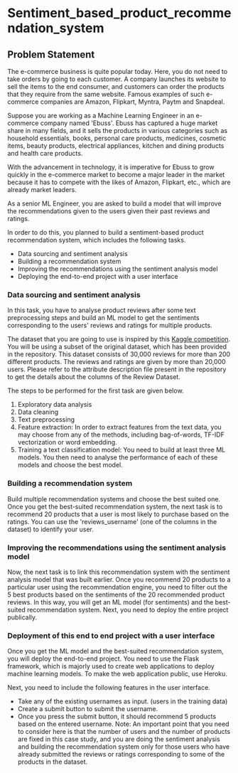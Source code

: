 # Sentiment_based_product_recommendation_system

## Problem Statement
The e-commerce business is quite popular today. Here, you do not need to take orders by going to each customer. A company launches its website to sell the items to the end consumer, and customers can order the products that they require from the same website. Famous examples of such e-commerce companies are Amazon, Flipkart, Myntra, Paytm and Snapdeal.

 
Suppose you are working as a Machine Learning Engineer in an e-commerce company named 'Ebuss'. Ebuss has captured a huge market share in many fields, and it sells the products in various categories such as household essentials, books, personal care products, medicines, cosmetic items, beauty products, electrical appliances, kitchen and dining products and health care products.

 
With the advancement in technology, it is imperative for Ebuss to grow quickly in the e-commerce market to become a major leader in the market because it has to compete with the likes of Amazon, Flipkart, etc., which are already market leaders.

 
As a senior ML Engineer, you are asked to build a model that will improve the recommendations given to the users given their past reviews and ratings. 


In order to do this, you planned to build a sentiment-based product recommendation system, which includes the following tasks.

* Data sourcing and sentiment analysis
* Building a recommendation system
* Improving the recommendations using the sentiment analysis model
* Deploying the end-to-end project with a user interface
 
### Data sourcing and sentiment analysis
In this task, you have to analyse product reviews after some text preprocessing steps and build an ML model to get the sentiments corresponding to the users' reviews and ratings for multiple products. 

The dataset that you are going to use is inspired by this [Kaggle competition](https://www.kaggle.com/datafiniti/grammar-and-online-product-reviews). You will be using a subset of the original dataset, which has been provided in the repository. This dataset consists of 30,000 reviews for more than 200 different products. The reviews and ratings are given by more than 20,000 users. Please refer to the attribute description file present in the repository to get the details about the columns of the Review Dataset.

The steps to be performed for the first task are given below.
1. Exploratory data analysis
2. Data cleaning
3. Text preprocessing
4. Feature extraction: In order to extract features from the text data, you may choose from any of the methods, including bag-of-words, TF-IDF vectorization or word embedding.
5. Training a text classification model: You need to build at least three ML models. You then need to analyse the performance of each of these models and choose the best model. 


### Building a recommendation system
Build multiple recommendation systems and choose the best suited one. Once you get the best-suited recommendation system, the next task is to recommend 20 products that a user is most likely to purchase based on the ratings. You can use the 'reviews_username' (one of the columns in the dataset) to identify your user. 


### Improving the recommendations using the sentiment analysis model
Now, the next task is to link this recommendation system with the sentiment analysis model that was built earlier. Once you recommend 20 products to a particular user using the recommendation engine, you need to filter out the 5 best products based on the sentiments of the 20 recommended product reviews. In this way, you will get an ML model (for sentiments) and the best-suited recommendation system. Next, you need to deploy the entire project publically.


### Deployment of this end to end project with a user interface
Once you get the ML model and the best-suited recommendation system, you will deploy the end-to-end project. You need to use the Flask framework, which is majorly used to create web applications to deploy machine learning models. To make the web application public, use Heroku.

Next, you need to include the following features in the user interface.
* Take any of the existing usernames as input. (users in the training data)
* Create a submit button to submit the username.
* Once you press the submit button, it should recommend 5 products based on the entered username.
Note: An important point that you need to consider here is that the number of users and the number of products are fixed in this case study, and you are doing the sentiment analysis and building the recommendation system only for those users who have already submitted the reviews or ratings corresponding to some of the products in the dataset. 



